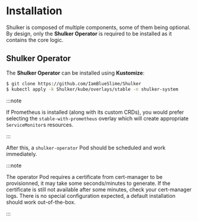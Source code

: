 # Installation

Shulker is composed of multiple components, some of them being
optional. By design, only the **Shulker Operator** is required
to be installed as it contains the core logic.

## Shulker Operator

The **Shulker Operator** can be installed using **Kustomize**:

```bash
$ git clone https://github.com/IamBlueSlime/Shulker
$ kubectl apply -k Shulker/kube/overlays/stable -n shulker-system
```

:::note

If Prometheus is installed (along with its custom CRDs), you
would prefer selecting the `stable-with-prometheus` overlay which
will create appropriate `ServiceMonitor`s resources.

:::

After this, a `shulker-operator` Pod should be scheduled and
work immediately.

:::note

The operator Pod requires a certificate from cert-manager to
be provisionned, it may take some seconds/minutes to generate.
If the certificate is still not available after some minutes,
check your cert-manager logs. There is no special configuration
expected, a default installation should work out-of-the-box.

:::
